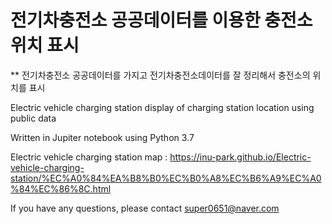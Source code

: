 # 전기차충전소 공공데이터를 이용한 충전소 위치 표시 

** 전기차충전소 공공데이터를 가지고 전기차충전소데이터를 잘 정리해서 충전소의 위치를 표시








Electric vehicle charging station display of charging station location using public data

Written in Jupiter notebook using Python 3.7

Electric vehicle charging station map : https://inu-park.github.io/Electric-vehicle-charging-station/%EC%A0%84%EA%B8%B0%EC%B0%A8%EC%B6%A9%EC%A0%84%EC%86%8C.html

If you have any questions, please contact super0651@naver.com
